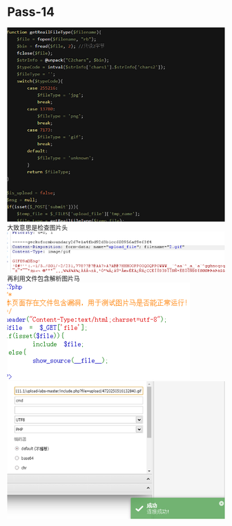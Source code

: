 # Pass-14
![](vx_images/367896563855570.png)
大致意思是检查图片头
![](vx_images/381566231006409.png)
再利用文件包含解析图片马
![](vx_images/176916500285253.png)
![](vx_images/29263256613041.png)
